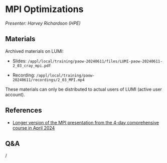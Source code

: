 # MPI Optimizations

*Presenter: Harvey Richardson (HPE)*


## Materials

<!--
Temporary location of materials (for the lifetime of the training project):

-   Slides: `/project/project_465001154/Slides/HPE/06_cray_mpi_short.pdf`
-->

Archived materials on LUMI:

-   Slides: `/appl/local/training/paow-20240611/files/LUMI-paow-20240611-2_03_cray_mpi.pdf`

-   Recording: `/appl/local/training/paow-20240611/recordings/2_03_MPI.mp4`

These materials can only be distributed to actual users of LUMI (active user account).


## References

-   [Longer version of the MPI presentation from the 4-day comprehensive course in April 2024](../4day-20240423/extra_3_05_Cray_MPI_on_Slingshot.md)


## Q&A

/
